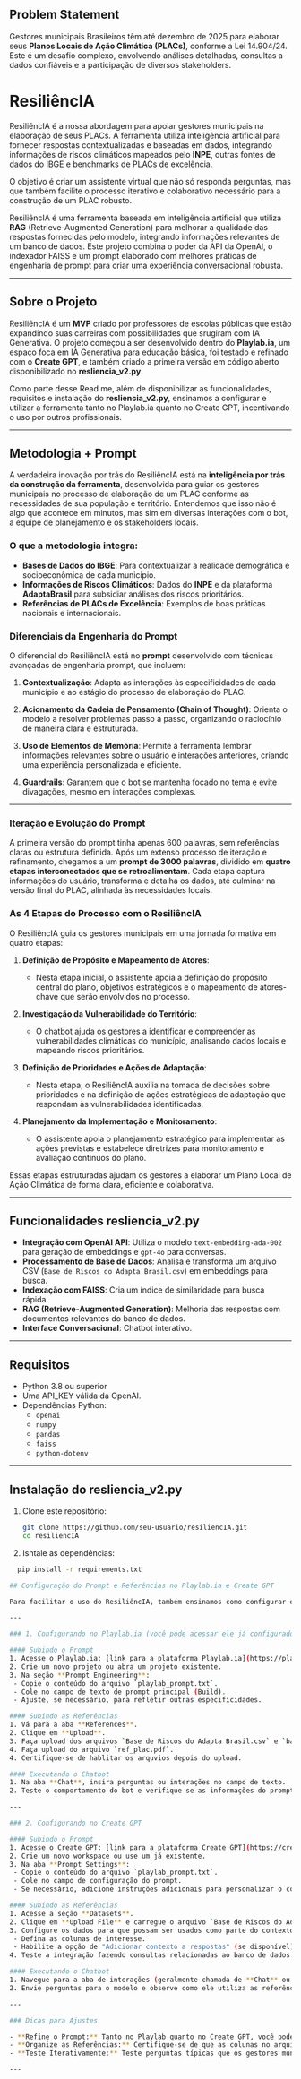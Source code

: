 ## Problem Statement

Gestores municipais Brasileiros têm até dezembro de 2025 para elaborar seus **Planos Locais de Ação Climática (PLACs)**, conforme a Lei 14.904/24. Este é um desafio complexo, envolvendo análises detalhadas, consultas a dados confiáveis e a participação de diversos stakeholders.

# ResiliêncIA

ResiliêncIA é a nossa abordagem para apoiar gestores municipais na elaboração de seus PLACs. A ferramenta utiliza inteligência artificial para fornecer respostas contextualizadas e baseadas em dados, integrando informações de riscos climáticos mapeados pelo **INPE**, outras fontes de dados do IBGE e benchmarks de PLACs de excelência. 

O objetivo é criar um assistente virtual que não só responda perguntas, mas que também facilite o processo iterativo e colaborativo necessário para a construção de um PLAC robusto.

ResiliêncIA é uma ferramenta baseada em inteligência artificial que utiliza **RAG** (Retrieve-Augmented Generation) para melhorar a qualidade das respostas fornecidas pelo modelo, integrando informações relevantes de um banco de dados. Este projeto combina o poder da API da OpenAI, o indexador FAISS e um prompt elaborado com melhores práticas de engenharia de prompt para criar uma experiência conversacional robusta.

---

## Sobre o Projeto

ResiliêncIA é um **MVP** criado por professores de escolas públicas que estão expandindo suas carreiras com possibilidades que srugiram com IA Generativa. O projeto começou a ser desenvolvido dentro do **Playlab.ia**, um espaço foca em IA Generativa para educação básica, foi testado e refinado com o **Create GPT**, e também criado a primeira versão em código aberto disponibilizado no **resliencia_v2.py**.

Como parte desse Read.me, além de disponibilizar as funcionalidades, requisitos e instalação do **resliencia_v2.py**, ensinamos a configurar e utilizar a ferramenta tanto no Playlab.ia quanto no Create GPT, incentivando o uso por outros  profissionais.

---

## Metodologia + Prompt

A verdadeira inovação por trás do ResiliêncIA está na **inteligência por trás da construção da ferramenta**, desenvolvida para guiar os gestores municipais no processo de elaboração de um PLAC conforme as necessidades de sua população e território. Entendemos que isso não é algo que acontece em minutos, mas sim em diversas interações com o bot, a equipe de planejamento e os stakeholders locais. 

### O que a metodologia integra:
- **Bases de Dados do IBGE**: Para contextualizar a realidade demográfica e socioeconômica de cada município.
- **Informações de Riscos Climáticos**: Dados do **INPE** e da plataforma **AdaptaBrasil** para subsidiar análises dos riscos prioritários.
- **Referências de PLACs de Excelência**: Exemplos de boas práticas nacionais e internacionais.

### Diferenciais da Engenharia do Prompt

O diferencial do ResiliêncIA está no **prompt** desenvolvido com técnicas avançadas de engenharia prompt, que incluem:

1. **Contextualização**: Adapta as interações às especificidades de cada município e ao estágio do processo de elaboração do PLAC.

2. **Acionamento da Cadeia de Pensamento (Chain of Thought)**: Orienta o modelo a resolver problemas passo a passo, organizando o raciocínio de maneira clara e estruturada.

3. **Uso de Elementos de Memória**: Permite à ferramenta lembrar informações relevantes sobre o usuário e interações anteriores, criando uma experiência personalizada e eficiente.

4. **Guardrails**: Garantem que o bot se mantenha focado no tema e evite divagações, mesmo em interações complexas.

---

### Iteração e Evolução do Prompt

A primeira versão do prompt tinha apenas 600 palavras, sem referências claras ou estrutura definida. Após um extenso processo de iteração e refinamento, chegamos a um **prompt de 3000 palavras**, dividido em **quatro etapas interconectados que se retroalimentam**. Cada etapa captura informações do usuário, transforma e detalha os dados, até culminar na versão final do PLAC, alinhada às necessidades locais.

### As 4 Etapas do Processo com o ResiliêncIA

O ResiliêncIA guia os gestores municipais em uma jornada formativa em quatro etapas:

1. **Definição de Propósito e Mapeamento de Atores**: 
   - Nesta etapa inicial, o assistente apoia a definição do propósito central do plano, objetivos estratégicos e o mapeamento de atores-chave que serão envolvidos no processo.

2. **Investigação da Vulnerabilidade do Território**:
   - O chatbot ajuda os gestores a identificar e compreender as vulnerabilidades climáticas do município, analisando dados locais e mapeando riscos prioritários.

3. **Definição de Prioridades e Ações de Adaptação**:
   - Nesta etapa, o ResiliêncIA auxilia na tomada de decisões sobre prioridades e na definição de ações estratégicas de adaptação que respondam às vulnerabilidades identificadas.

4. **Planejamento da Implementação e Monitoramento**:
   - O assistente apoia o planejamento estratégico para implementar as ações previstas e estabelece diretrizes para monitoramento e avaliação contínuos do plano.

Essas etapas estruturadas ajudam os gestores a elaborar um Plano Local de Ação Climática de forma clara, eficiente e colaborativa.

---

## Funcionalidades **resliencia_v2.py**

- **Integração com OpenAI API**: Utiliza o modelo `text-embedding-ada-002` para geração de embeddings e `gpt-4o` para conversas.
- **Processamento de Base de Dados**: Analisa e transforma um arquivo CSV (`Base de Riscos do Adapta Brasil.csv`) em embeddings para busca.
- **Indexação com FAISS**: Cria um índice de similaridade para busca rápida.
- **RAG (Retrieve-Augmented Generation)**: Melhoria das respostas com documentos relevantes do banco de dados.
- **Interface Conversacional**: Chatbot interativo.

---

## Requisitos

- Python 3.8 ou superior
- Uma API_KEY válida da OpenAI.
- Dependências Python:
  - `openai`
  - `numpy`
  - `pandas`
  - `faiss`
  - `python-dotenv`

---

## Instalação do **resliencia_v2.py**

1. Clone este repositório:
   ```bash
   git clone https://github.com/seu-usuario/resiliencIA.git
   cd resiliencIA

2. Isntale as dependências:
  ```bash
    pip install -r requirements.txt

## Configuração do Prompt e Referências no Playlab.ia e Create GPT

Para facilitar o uso do ResiliêncIA, também ensinamos como configurar o **prompt** e subir as referências em duas plataformas: **Playlab.ia** e **Create GPT**. Estas ferramentas permitem explorar e experimentar com inteligência artificial de forma interativa.

---

### 1. Configurando no Playlab.ia (você pode acessar ele já configurado aqui https://www.playlab.ai/project/cm4d4j9yd0k3aw1b628kyrrci/cm4fpvuic140zw1b6g4nwnd0i)

#### Subindo o Prompt
1. Acesse o Playlab.ia: [link para a plataforma Playlab.ia](https://playlab.ia).
2. Crie um novo projeto ou abra um projeto existente.
3. Na seção **Prompt Engineering**:
   - Copie o conteúdo do arquivo `playlab_prompt.txt`.
   - Cole no campo de texto de prompt principal (Build).
   - Ajuste, se necessário, para refletir outras especificidades.

#### Subindo as Referências
1. Vá para a aba **References**.
2. Clique em **Upload**.
3. Faça upload dos arquivos `Base de Riscos do Adapta Brasil.csv` e `base_populacao_municipio_2024_ibge_pop.csv`.
4. Faça upload do arquivo `ref_plac.pdf`.
4. Certifique-se de hablitar os arquvios depois do upload.

#### Executando o Chatbot
1. Na aba **Chat**, insira perguntas ou interações no campo de texto.
2. Teste o comportamento do bot e verifique se as informações do prompt e do banco de dados estão sendo utilizadas corretamente.

---

### 2. Configurando no Create GPT

#### Subindo o Prompt
1. Acesse o Create GPT: [link para a plataforma Create GPT](https://create.openai.com).
2. Crie um novo workspace ou use um já existente.
3. Na aba **Prompt Settings**:
   - Copie o conteúdo do arquivo `playlab_prompt.txt`.
   - Cole no campo de configuração do prompt.
   - Se necessário, adicione instruções adicionais para personalizar o comportamento.

#### Subindo as Referências
1. Acesse a seção **Datasets**.
2. Clique em **Upload File** e carregue o arquivo `Base de Riscos do Adapta Brasil.csv`.
3. Configure os dados para que possam ser usados como parte do contexto:
   - Defina as colunas de interesse.
   - Habilite a opção de "Adicionar contexto a respostas" (se disponível).
4. Teste a integração fazendo consultas relacionadas ao banco de dados.

#### Executando o Chatbot
1. Navegue para a aba de interações (geralmente chamada de **Chat** ou **Test Interface**).
2. Envie perguntas para o modelo e observe como ele utiliza as referências e o prompt para gerar respostas.

---

### Dicas para Ajustes

- **Refine o Prompt:** Tanto no Playlab quanto no Create GPT, você pode ajustar o prompt para refletir o contexto do usuário final. Por exemplo, inclua mais detalhes sobre o município ou objetivos específicos do gestor.
- **Organize as Referências:** Certifique-se de que as colunas no arquivo CSV são bem compreendidas pela plataforma. Use nomes claros e ordene os dados de forma lógica.
- **Teste Iterativamente:** Teste perguntas típicas que os gestores municipais podem fazer e ajuste o prompt ou a configuração do banco de dados conforme necessário.

---